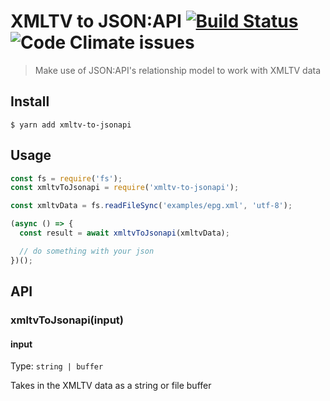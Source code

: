 # XMLTV to JSON:API [![Build Status](https://travis-ci.org/evoactivity/xmltv-to-jsonapi.svg?branch=master)](https://travis-ci.org/evoactivity/xmltv-to-jsonapi) ![Code Climate issues](https://img.shields.io/codeclimate/issues/evoactivity/xmltv-to-jsonapi?label=CodeClimate)

> Make use of JSON:API's relationship model to work with XMLTV data

## Install

```
$ yarn add xmltv-to-jsonapi
```

## Usage

```js
const fs = require('fs');
const xmltvToJsonapi = require('xmltv-to-jsonapi');

const xmltvData = fs.readFileSync('examples/epg.xml', 'utf-8');

(async () => {
  const result = await xmltvToJsonapi(xmltvData);

  // do something with your json
})();
```

## API

### xmltvToJsonapi(input)

#### input

Type: `string | buffer`

Takes in the XMLTV data as a string or file buffer
